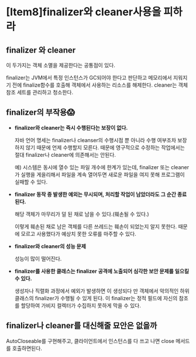 # [Item8]finalizer와 cleaner사용을 피하라



## finalizer 와 cleaner

이 두가지는 객체 소멸을 제공한다는 공통점이 있다. 

finalizer는 JVM에서 특정 인스턴스가 GC되어야 한다고 판단하고 메모리에서 지워지기 전에 finalize함수를 호출해 객체에서 사용하는 리소스를 해제한다. cleaner는 객체 참조 세트를 관리하고 청소한다. 

## finalizer의 부작용😱

- **finalizer와 cleaner는 즉시 수행된다는 보장이 없다.**
    
    자바 언어 명세는 finalizer나 cleanser의 수행시점 뿐 아니라 수행 여부조차 보장하지 않기 때문에 언제 수행할지 모른다. 때문에 영구적으로 수정하는 작업에서는 절대 finalizer나 cleaner에 의존해서는 안된다. 
    
    예)  시스템은 동시에 열수 있는 파일 개수에 한계가 있는데, finalizer 또는 cleaner가 실행을 게을리해서 파일을 계속 열어두면 새로운 파일을 여지 못해 프로그램이 실패할 수 있다.
    

- **finalizer 동작 중 발생한 예외는 무시되며, 처리할 작업이 남았더라도 그 순간 종료된다.**
    
    해당 객체가 마무리가 덜 된 채로 남을 수 있다.(훼손될 수 있다.)
    
    이렇게 훼손된 채로 남은 객체를 다른 쓰레드는 훼손이 되었는지 알지 못한다. 때문에 모르고 사용했다가 예상치 못한 오류를 마주할 수 있다.
    
- **finalizer와 cleaner의 성능 문제**
    
    성능이 많이 떨어진다.
    
- **finalizer를 사용한 클래스는 finalizer 공격에 노출되어 심각한 보안 문제를 일으킬 수 있다.**
    
    생성자나 직렬화 과정에서 예외가 발생하면 이 생성되다 만 객체에서 악의적인 하위 클래스의 finalizer가 수행될 수 있게 된다. 이 finalizer는 정적 필드에 자신의 참조를 할당하여 가비지 컬렉터가 수집하지 못하게 막을 수 있다. 
    

## finalizer나 cleaner를 대신해줄 묘안은 없을까

 AutoCloseable를 구현해주고, 클라이언트에서 인스턴스를 다 쓰고 나면 close 메서드를 호출하면된다.
